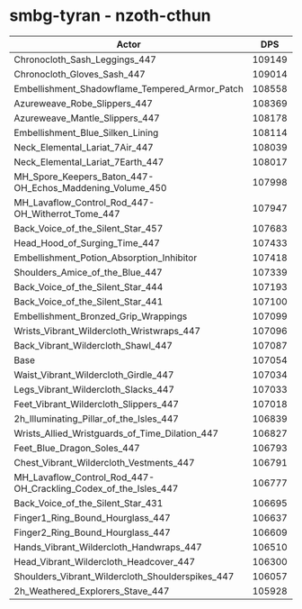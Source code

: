 # smbg-tyran - nzoth-cthun
| Actor | DPS | Increase |
|---|:---:|:---:|
|Chronocloth_Sash_Leggings_447|109149|1.96%|
|Chronocloth_Gloves_Sash_447|109014|1.83%|
|Embellishment_Shadowflame_Tempered_Armor_Patch|108558|1.40%|
|Azureweave_Robe_Slippers_447|108369|1.23%|
|Azureweave_Mantle_Slippers_447|108178|1.05%|
|Embellishment_Blue_Silken_Lining|108114|0.99%|
|Neck_Elemental_Lariat_7Air_447|108039|0.92%|
|Neck_Elemental_Lariat_7Earth_447|108017|0.90%|
|MH_Spore_Keepers_Baton_447-OH_Echos_Maddening_Volume_450|107998|0.88%|
|MH_Lavaflow_Control_Rod_447-OH_Witherrot_Tome_447|107947|0.83%|
|Back_Voice_of_the_Silent_Star_457|107683|0.59%|
|Head_Hood_of_Surging_Time_447|107433|0.35%|
|Embellishment_Potion_Absorption_Inhibitor|107418|0.34%|
|Shoulders_Amice_of_the_Blue_447|107339|0.27%|
|Back_Voice_of_the_Silent_Star_444|107193|0.13%|
|Back_Voice_of_the_Silent_Star_441|107100|0.04%|
|Embellishment_Bronzed_Grip_Wrappings|107099|0.04%|
|Wrists_Vibrant_Wildercloth_Wristwraps_447|107096|0.04%|
|Back_Vibrant_Wildercloth_Shawl_447|107087|0.03%|
|Base|107054|0.00%|
|Waist_Vibrant_Wildercloth_Girdle_447|107034|-0.02%|
|Legs_Vibrant_Wildercloth_Slacks_447|107033|-0.02%|
|Feet_Vibrant_Wildercloth_Slippers_447|107018|-0.03%|
|2h_Illuminating_Pillar_of_the_Isles_447|106839|-0.20%|
|Wrists_Allied_Wristguards_of_Time_Dilation_447|106827|-0.21%|
|Feet_Blue_Dragon_Soles_447|106793|-0.24%|
|Chest_Vibrant_Wildercloth_Vestments_447|106791|-0.25%|
|MH_Lavaflow_Control_Rod_447-OH_Crackling_Codex_of_the_Isles_447|106777|-0.26%|
|Back_Voice_of_the_Silent_Star_431|106695|-0.34%|
|Finger1_Ring_Bound_Hourglass_447|106637|-0.39%|
|Finger2_Ring_Bound_Hourglass_447|106609|-0.42%|
|Hands_Vibrant_Wildercloth_Handwraps_447|106510|-0.51%|
|Head_Vibrant_Wildercloth_Headcover_447|106300|-0.70%|
|Shoulders_Vibrant_Wildercloth_Shoulderspikes_447|106057|-0.93%|
|2h_Weathered_Explorers_Stave_447|105928|-1.05%|
